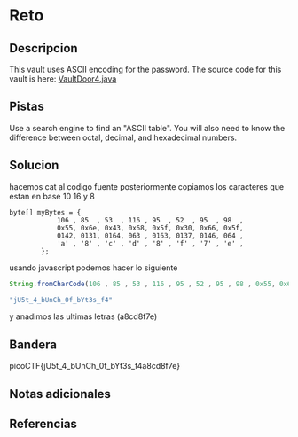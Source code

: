 # Reto


## Descripcion
This vault uses ASCII encoding for the password. The source code for this vault is here: [VaultDoor4.java](https://jupiter.challenges.picoctf.org/static/834acd392e0964a41f05790655a994b9/VaultDoor4.java)
## Pistas
Use a search engine to find an "ASCII table".
You will also need to know the difference between octal, decimal, and hexadecimal numbers.

## Solucion
hacemos cat al codigo fuente posteriormente copiamos los caracteres que estan en base 10 16 y 8

```shell
byte[] myBytes = {
            106 , 85  , 53  , 116 , 95  , 52  , 95  , 98  ,
            0x55, 0x6e, 0x43, 0x68, 0x5f, 0x30, 0x66, 0x5f,
            0142, 0131, 0164, 063 , 0163, 0137, 0146, 064 ,
            'a' , '8' , 'c' , 'd' , '8' , 'f' , '7' , 'e' ,
        };
```
usando javascript podemos hacer lo siguiente
```javascript
String.fromCharCode(106 , 85 , 53 , 116 , 95 , 52 , 95 , 98 , 0x55, 0x6e, 0x43, 0x68, 0x5f, 0x30, 0x66, 0x5f, 0142, 0131, 0164, 063 , 0163, 0137, 0146, 064 )  

"jU5t_4_bUnCh_0f_bYt3s_f4"
```
y anadimos las ultimas letras (a8cd8f7e)
## Bandera
picoCTF{jU5t_4_bUnCh_0f_bYt3s_f4a8cd8f7e}
## Notas adicionales


## Referencias
